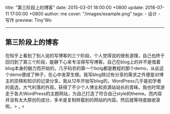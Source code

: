 title: "第三阶段上的博客"
date: 2015-03-01 18:00:00 +0800
update: 2016-07-11 17:00:00 +0800
author: me
cover: "/images/example.png"
tags:
    - 设计
    - 写作
preview: Tiny'Wo

---

## 第三阶段上的博客

在知乎上看到了别人说的写博客的三个阶段，个人觉得说的很有道理，自己也终于回归到了第三个阶段，能静下心来专注得写写博客。自己在blog上的并不是借着blog本身的魅力而开始的，几乎码农的第一个bolg都是教程的那个demo，从此这个demo便成了种子，在心中发芽生根。我写blog除过有分享的需求之外便是对博主的崇拜和知识的记录分享。我从12年开始写blog的，WordPress几乎是初学者的首选，大气利落的外观，获得了不少个人博主和资源站站长的青睐。我也时常游走于各大WordPress的主题网站，为自己打造了符合自己style的theme。而内容并没有太大原创的成分，多半是复制转载别的网站的内容。然后就等待度娘收录啦。> _ <